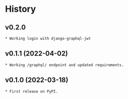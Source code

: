 History
=======

## v0.2.0
    * Working login with django-graphql-jwt
## v0.1.1 (2022-04-02)
    * Working /graphql/ endpoint and updated requirements.

## v0.1.0 (2022-03-18)
    * First release on PyPI.